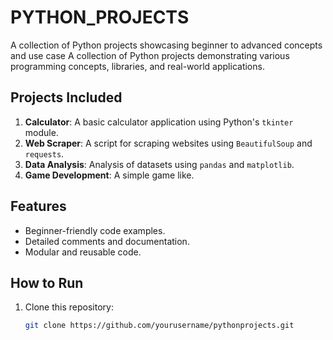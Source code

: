 # PYTHON_PROJECTS
A collection of Python projects showcasing beginner to advanced concepts and use case
A collection of Python projects demonstrating various programming concepts, libraries, and real-world applications.

## Projects Included
1. **Calculator**: A basic calculator application using Python's `tkinter` module.
2. **Web Scraper**: A script for scraping websites using `BeautifulSoup` and `requests`.
3. **Data Analysis**: Analysis of datasets using `pandas` and `matplotlib`.
4. **Game Development**: A simple game like.

## Features
- Beginner-friendly code examples.
- Detailed comments and documentation.
- Modular and reusable code.

## How to Run
1. Clone this repository:
   ```bash
   git clone https://github.com/yourusername/pythonprojects.git
